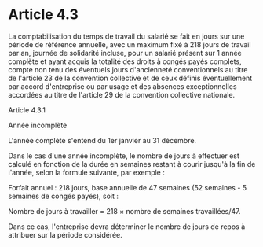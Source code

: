 # Article 4.3

La comptabilisation du temps de travail du salarié se fait en jours sur une période de référence annuelle, avec un maximum fixé à 218 jours de travail par an, journée de solidarité incluse, pour un salarié présent sur 1 année complète et ayant acquis la totalité des droits à congés payés complets, compte non tenu des éventuels jours d'ancienneté conventionnels au titre de l'article 23 de la convention collective et de ceux définis éventuellement par accord d'entreprise ou par usage et des absences exceptionnelles accordées au titre de l'article 29 de la convention collective nationale. 

  
Article 4.3.1   
  
Année incomplète 

  
L'année complète s'entend du 1er janvier au 31 décembre.   
  
Dans le cas d'une année incomplète, le nombre de jours à effectuer est calculé en fonction de la durée en semaines restant à courir jusqu'à la fin de l'année, selon la formule suivante, par exemple : 

  
Forfait annuel : 218 jours, base annuelle de 47 semaines (52 semaines - 5 semaines de congés payés), soit :   
  
Nombre de jours à travailler = 218 × nombre de semaines travaillées/47.   
  
Dans ce cas, l'entreprise devra déterminer le nombre de jours de repos à attribuer sur la période considérée.

